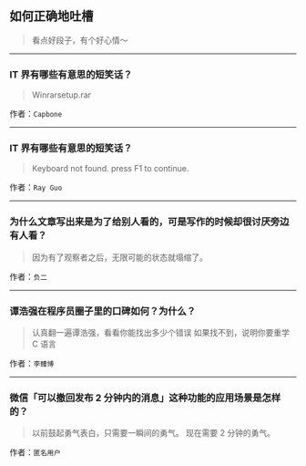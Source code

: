 ## 如何正确地吐槽

> 看点好段子，有个好心情～


 
---

### IT 界有哪些有意思的短笑话？

> Winrarsetup.rar


作者：`Capbone`

---

### IT 界有哪些有意思的短笑话？

> Keyboard not found. press F1 to continue.


作者：`Ray Guo`

---

### 为什么文章写出来是为了给别人看的，可是写作的时候却很讨厌旁边有人看？

> 因为有了观察者之后，无限可能的状态就塌缩了。


作者：`负二`

---

### 谭浩强在程序员圈子里的口碑如何？为什么？

> 认真翻一遍谭浩强，看看你能找出多少个错误
> 如果找不到，说明你要重学 C 语言


作者：`李臻博`

---

### 微信「可以撤回发布 2 分钟内的消息」这种功能的应用场景是怎样的？

> 以前鼓起勇气表白，只需要一瞬间的勇气。
> 现在需要 2 分钟的勇气。


作者：`匿名用户`